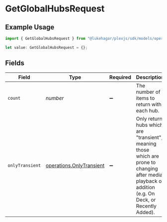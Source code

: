 # GetGlobalHubsRequest

## Example Usage

```typescript
import { GetGlobalHubsRequest } from "@lukehagar/plexjs/sdk/models/operations";

let value: GetGlobalHubsRequest = {};
```

## Fields

| Field                                                                                                                                                 | Type                                                                                                                                                  | Required                                                                                                                                              | Description                                                                                                                                           |
| ----------------------------------------------------------------------------------------------------------------------------------------------------- | ----------------------------------------------------------------------------------------------------------------------------------------------------- | ----------------------------------------------------------------------------------------------------------------------------------------------------- | ----------------------------------------------------------------------------------------------------------------------------------------------------- |
| `count`                                                                                                                                               | *number*                                                                                                                                              | :heavy_minus_sign:                                                                                                                                    | The number of items to return with each hub.                                                                                                          |
| `onlyTransient`                                                                                                                                       | [operations.OnlyTransient](../../../sdk/models/operations/onlytransient.md)                                                                           | :heavy_minus_sign:                                                                                                                                    | Only return hubs which are "transient", meaning those which are prone to changing after media playback or addition (e.g. On Deck, or Recently Added). |